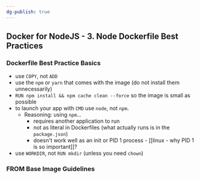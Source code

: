 ```yaml
---
dg-publish: true
---
```

## Docker for NodeJS - 3. Node Dockerfile Best Practices

### Dockerfile Best Practice Basics

- use `COPY`, not `ADD`
- use the `npm` or `yarn` that comes with the image (do not install them unnecessarily)
- `RUN npm install && npm cache clean --force` so the image is small as possible
- to launch your app with `CMD` use `node`, not `npm`.
    - Reasoning: using `npm`...
        - requires another application to run
        - not as literal in Dockerfiles (what actually runs is in the `package.json`)
        - doesn't work well as an init or PID 1 process - [[linux - why PID 1 is so important]]?
- use `WORKDIR`, not `RUN mkdir` (unless you need `chown`)


### FROM Base Image Guidelines

